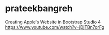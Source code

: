 # prateekbangreh
Creating Apple's Website in Bootstrap Studio 4 https://www.youtube.com/watch?v=jDjTBn7orFg
